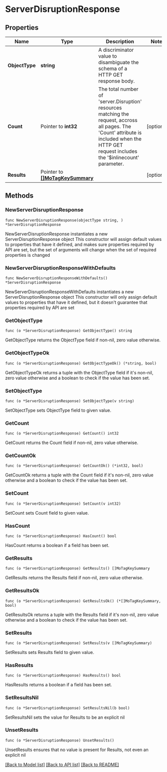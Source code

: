 # ServerDisruptionResponse

## Properties

Name | Type | Description | Notes
------------ | ------------- | ------------- | -------------
**ObjectType** | **string** | A discriminator value to disambiguate the schema of a HTTP GET response body. | 
**Count** | Pointer to **int32** | The total number of &#39;server.Disruption&#39; resources matching the request, accross all pages. The &#39;Count&#39; attribute is included when the HTTP GET request includes the &#39;$inlinecount&#39; parameter. | [optional] 
**Results** | Pointer to [**[]MoTagKeySummary**](MoTagKeySummary.md) |  | [optional] 

## Methods

### NewServerDisruptionResponse

`func NewServerDisruptionResponse(objectType string, ) *ServerDisruptionResponse`

NewServerDisruptionResponse instantiates a new ServerDisruptionResponse object
This constructor will assign default values to properties that have it defined,
and makes sure properties required by API are set, but the set of arguments
will change when the set of required properties is changed

### NewServerDisruptionResponseWithDefaults

`func NewServerDisruptionResponseWithDefaults() *ServerDisruptionResponse`

NewServerDisruptionResponseWithDefaults instantiates a new ServerDisruptionResponse object
This constructor will only assign default values to properties that have it defined,
but it doesn't guarantee that properties required by API are set

### GetObjectType

`func (o *ServerDisruptionResponse) GetObjectType() string`

GetObjectType returns the ObjectType field if non-nil, zero value otherwise.

### GetObjectTypeOk

`func (o *ServerDisruptionResponse) GetObjectTypeOk() (*string, bool)`

GetObjectTypeOk returns a tuple with the ObjectType field if it's non-nil, zero value otherwise
and a boolean to check if the value has been set.

### SetObjectType

`func (o *ServerDisruptionResponse) SetObjectType(v string)`

SetObjectType sets ObjectType field to given value.


### GetCount

`func (o *ServerDisruptionResponse) GetCount() int32`

GetCount returns the Count field if non-nil, zero value otherwise.

### GetCountOk

`func (o *ServerDisruptionResponse) GetCountOk() (*int32, bool)`

GetCountOk returns a tuple with the Count field if it's non-nil, zero value otherwise
and a boolean to check if the value has been set.

### SetCount

`func (o *ServerDisruptionResponse) SetCount(v int32)`

SetCount sets Count field to given value.

### HasCount

`func (o *ServerDisruptionResponse) HasCount() bool`

HasCount returns a boolean if a field has been set.

### GetResults

`func (o *ServerDisruptionResponse) GetResults() []MoTagKeySummary`

GetResults returns the Results field if non-nil, zero value otherwise.

### GetResultsOk

`func (o *ServerDisruptionResponse) GetResultsOk() (*[]MoTagKeySummary, bool)`

GetResultsOk returns a tuple with the Results field if it's non-nil, zero value otherwise
and a boolean to check if the value has been set.

### SetResults

`func (o *ServerDisruptionResponse) SetResults(v []MoTagKeySummary)`

SetResults sets Results field to given value.

### HasResults

`func (o *ServerDisruptionResponse) HasResults() bool`

HasResults returns a boolean if a field has been set.

### SetResultsNil

`func (o *ServerDisruptionResponse) SetResultsNil(b bool)`

 SetResultsNil sets the value for Results to be an explicit nil

### UnsetResults
`func (o *ServerDisruptionResponse) UnsetResults()`

UnsetResults ensures that no value is present for Results, not even an explicit nil

[[Back to Model list]](../README.md#documentation-for-models) [[Back to API list]](../README.md#documentation-for-api-endpoints) [[Back to README]](../README.md)


